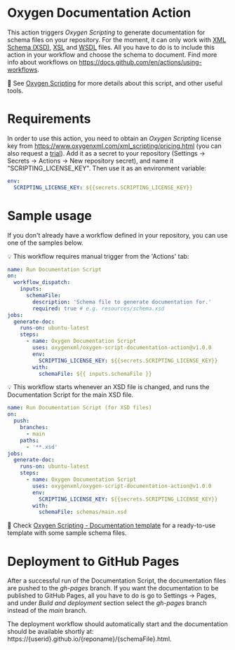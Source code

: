 # Oxygen Documentation Action
This action triggers <i>Oxygen Scripting</i> to generate documentation for schema files on your repository. For the moment, it can only work with [XML Schema (XSD)](https://www.oxygenxml.com/xml_editor/xml_schema_documentation.html), [XSL](https://www.oxygenxml.com/xml_editor/xml_schema_documentation.html) and [WSDL](https://www.oxygenxml.com/xml_editor/xml_schema_documentation.html) files. All you have to do is to include this action in your workflow and choose the schema to document. Find more info about workflows on https://docs.github.com/en/actions/using-workflows.

👀 See [Oxygen Scripting](https://www.oxygenxml.com/doc/versions/25.0/ug-editor/topics/scripting_oxygen.html) for more details about this script, and other useful tools.

# Requirements
In order to use this action, you need to obtain an <i>Oxygen Scripting</i> license key from https://www.oxygenxml.com/xml_scripting/pricing.html (you can also request a [trial](https://www.oxygenxml.com/xml_scripting/register.html)). Add it as a secret to your repository (Settings &rarr; Secrets &rarr; Actions &rarr; New repository secret), and name it "SCRIPTING_LICENSE_KEY".
Then use it as an environment variable:
```yaml
env:
  SCRIPTING_LICENSE_KEY: ${{secrets.SCRIPTING_LICENSE_KEY}}
```

# Sample usage

If you don't already have a workflow defined in your repository, you can use one of the samples below.

💡 This workflow requires manual trigger from the 'Actions' tab:
```yaml
name: Run Documentation Script
on:
  workflow_dispatch:
    inputs:
      schemaFile:
        description: 'Schema file to generate documentation for.'
        required: true # e.g. resources/schema.xsd
jobs:
  generate-doc:
    runs-on: ubuntu-latest
    steps:
      - name: Oxygen Documentation Script
        uses: oxygenxml/oxygen-script-documentation-action@v1.0.0
        env:
          SCRIPTING_LICENSE_KEY: ${{secrets.SCRIPTING_LICENSE_KEY}}
        with:
          schemaFile: ${{ inputs.schemaFile }}
```
💡 This workflow starts whenever an XSD file is changed, and runs the Documentation Script for the main XSD file.
```yaml
name: Run Documentation Script (for XSD files)
on:
  push:
    branches:
      - main
    paths:
      - '**.xsd'
jobs:
  generate-doc:
    runs-on: ubuntu-latest
    steps:
      - name: Oxygen Documentation Script
        uses: oxygenxml/oxygen-script-documentation-action@v1.0.0
        env:
          SCRIPTING_LICENSE_KEY: ${{secrets.SCRIPTING_LICENSE_KEY}}
        with:
          schemaFile: schemas/main.xsd
```

👀 Check [Oxygen Scripting - Documentation template](https://github.com/oxygenxml/oxygen-script-documentation-template) for a ready-to-use template with some sample schema files.

# Deployment to GitHub Pages
After a successful run of the Documentation Script, the documentation files are pushed to the <i>gh-pages</i> branch. 
If you want the documentation to be published to GitHub Pages, all you have to do is go to Settings &rarr; Pages, and under <i>Build and deployment</i> section select the <i>gh-pages</i> branch instead of the <i>main</i> branch. 

The deployment workflow should automatically start and the documentation should be available shortly at: https://{userid}.github.io/{reponame}/{schemaFile}.html.
